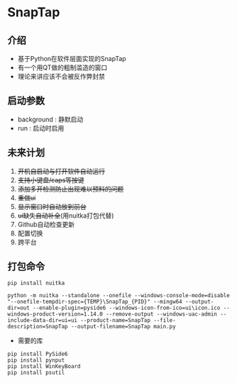 # SnapTap

## 介绍
+ 基于Python在软件层面实现的SnapTap
+ 有一个用QT做的粗制滥造的窗口
+ 理论来讲应该不会被反作弊封禁

## 启动参数
+ background : 静默启动
+ run : 启动时启用

## 未来计划
1. ~~开机自启动与打开软件自动运行~~
2. ~~支持小键盘/caps等按键~~
3. ~~添加多开检测防止出现难以预料的问题~~
4. ~~重做ui~~
5. ~~显示窗口时自动放到前台~~
6. ~~ui缺失自动补全~~(用nuitka打包代替)
7. Github自动检查更新
8. 配置切换
9. 跨平台

## 打包命令
``` batch
pip install nuitka
```
``` batch
python -m nuitka --standalone --onefile --windows-console-mode=disable "--onefile-tempdir-spec={TEMP}\SnapTap_{PID}" --mingw64 --output-dir=out --enable-plugin=pyside6 --windows-icon-from-ico=ui\icon.ico --windows-product-version=1.14.0 --remove-output --windows-uac-admin --include-data-dir=ui=ui --product-name=SnapTap --file-description=SnapTap --output-filename=SnapTap main.py
```
+ 需要的库
``` batch
pip install PySide6
pip install pynput
pip install WinKeyBoard
pip install psutil
```
